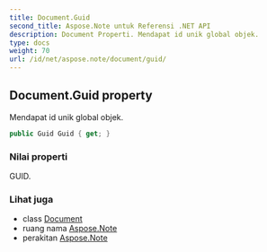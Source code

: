 ```yaml
---
title: Document.Guid
second_title: Aspose.Note untuk Referensi .NET API
description: Document Properti. Mendapat id unik global objek.
type: docs
weight: 70
url: /id/net/aspose.note/document/guid/
---
```

## Document.Guid property

Mendapat id unik global objek.

```csharp
public Guid Guid { get; }
```

### Nilai properti

GUID.

### Lihat juga

* class [Document](../)
* ruang nama [Aspose.Note](../../document/)
* perakitan [Aspose.Note](../../../)


